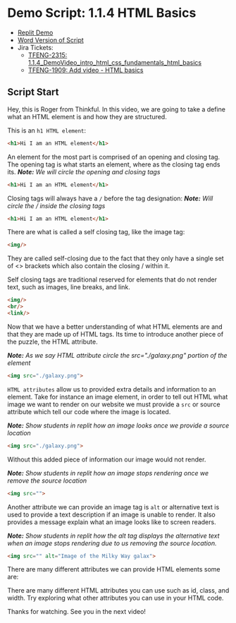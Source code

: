 # Demo Script: 1.1.4 HTML Basics

* [Replit Demo](https://replit.com/@mrrocampbell/114-html-basics#index.html)
* [Word Version of Script](https://chegg-my.sharepoint.com/:w:/p/rocampbell/Ef_MHRAcm79Op_f2lCuv1kgBET7hCkh6xHrAfoUXEbMGWg?e=uZAbVI)
* Jira Tickets:
  * [TFENG-2315: 1.1.4_DemoVideo_intro_html_css_fundamentals_html_basics](https://chegg.atlassian.net/browse/TFENG-2315)
  * [TFENG-1909: Add video - HTML basics](https://chegg.atlassian.net/browse/TFENG-1909)


## Script Start

Hey, this is Roger from Thinkful. In this video, we are going to take a define what an HTML element is and how they are structured.

This is an `h1 HTML element`:
```html
<h1>Hi I am an HTML element</h1>
```

An element for the most part is comprised of an opening and closing tag. The opening tag is what starts an element, where as the closing tag ends its.
_**Note:** We will circle the opening and closing tags_
```html
<h1>Hi I am an HTML element</h1>
```
Closing tags will always have a `/` before the tag designation:
_**Note:** Will circle the / inside the closing tags_
```html
<h1>Hi I am an HTML element</h1>
```

There are what is called a self closing tag, like the image tag:
```html
<img/>
```
They are called self-closing due to the fact that they only have a single set of <> brackets which also contain the closing / within it.

Self closing tags are traditional reserved for elements that do not render text, such as images, line breaks, and link.
```html
<img/>
<br/>
<link/>
```

Now that we have a better understanding of what HTML elements are and that they are made up of HTML tags. Its time to introduce another piece of the puzzle, the HTML attribute.

_**Note:** As we say HTML attribute circle the src="./galaxy.png" portion of the element_
```html
<img src="./galaxy.png">
```

`HTML attributes` allow us to provided extra details and information to an element. Take for instance an image element, in order to tell out HTML what image we want to render on our website we must provide a `src` or source attribute which tell our code where the image is located.

_**Note:** Show students in replit how an image looks once we provide a source location_
```html
<img src="./galaxy.png">
```

Without this added piece of information our image would not render.

_**Note:** Show students in replit how an image stops rendering once we remove the source location_

```html
<img src="">
```

Another attribute we can provide an image tag is `alt` or alternative text is used to provide a text description if an image is unable to render. It also provides a message explain what an image looks like to screen readers.

_**Note:** Show students in replit how the alt tag displays the alternative text when an image stops rendering due to us removing the source location._

```html
<img src="" alt="Image of the Milky Way galax">
```

There are many different attributes we can provide HTML elements some are:

There are many different HTML attributes you can use such as id, class, and width. Try exploring what other attributes you can use in your HTML code.

Thanks for watching. See you in the next video!